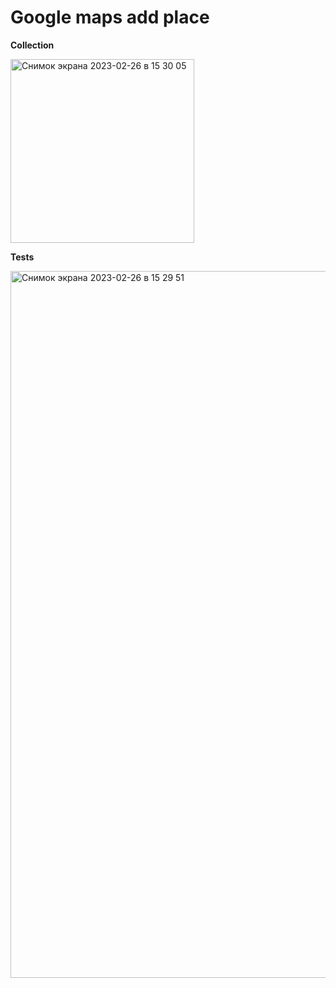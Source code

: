 # Google maps add place

**Collection**

<img width="294" alt="Снимок экрана 2023-02-26 в 15 30 05" src="https://user-images.githubusercontent.com/112239783/221410645-7425ade5-9c2e-4c49-957f-f0dfc1c6df69.png">


**Tests**

<img width="1131" alt="Снимок экрана 2023-02-26 в 15 29 51" src="https://user-images.githubusercontent.com/112239783/221410683-4a9f663c-3da8-4cce-9e08-65d96595b957.png">
